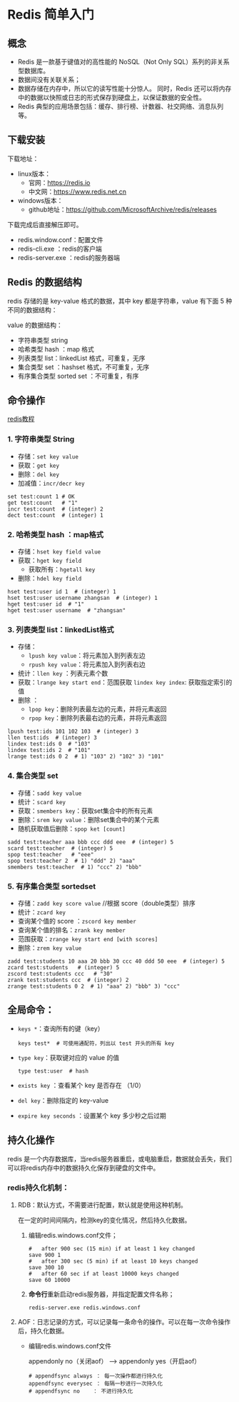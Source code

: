 # Redis 简单入门

## 概念

- Redis 是一款基于键值对的高性能的 NoSQL（Not Only SQL）系列的非关系型数据库。
- 数据间没有关联关系；
- 数据存储在内存中，所以它的读写性能十分惊人。                                                                                                 同时，Redis 还可以将内存中的数据以快照或日志的形式保存到硬盘上，以保证数据的安全性。
- Redis 典型的应用场景包括：缓存、排行榜、计数器、社交网络、消息队列等。

## 下载安装

下载地址：

- linux版本：
  - 官网：https://redis.io
  - 中文网：https://www.redis.net.cn
- windows版本：
  - github地址：https://github.com/MicrosoftArchive/redis/releases

下载完成后直接解压即可。

- redis.window.conf：配置文件
- redis-cli.exe ：redis的客户端
- redis-server.exe ：redis的服务器端

## Redis 的数据结构

redis 存储的是 key-value  格式的数据，其中 key 都是字符串，value 有下面 5 种不同的数据结构：

value 的数据结构：

- 字符串类型 string
- 哈希类型 hash ：map 格式
- 列表类型 list：linkedList 格式，可重复，无序
- 集合类型 set ：hashset 格式，不可重复，无序
- 有序集合类型 sorted set ：不可重复，有序

## 命令操作

[redis教程](https://www.redis.net.cn/tutorial/3508.html)

### 1. 字符串类型 String

- 存储：`set key value` 
- 获取：`get key` 
- 删除：`del key` 
- 加减值：`incr/decr key` 

```shell
set test:count 1 # OK
get test:count   # "1"
incr test:count  # (integer) 2
dect test:count  # (integer) 1
```

### 2. 哈希类型 hash ：map格式

- 存储：`hset key field value` 
- 获取：`hget key field ` 
  - 获取所有：`hgetall key` 
- 删除：`hdel key field` 

```shell
hset test:user id 1  # (integer) 1
hset test:user username zhangsan  # (integer) 1
hget test:user id  # "1"
hget test:user username  # "zhangsan"
```

### 3. 列表类型 list：linkedList格式

- 存储：
  - `lpush key value`：将元素加入到列表左边
  - `rpush key value`：将元素加入到列表右边
- 统计：`llen key` ：列表元素个数
- 获取：`lrange key start end`：范围获取  `lindex key index`:  获取指定索引的值
- 删除 ：
  - `lpop key`：删除列表最左边的元素，并将元素返回
  - `rpop key`：删除列表最右边的元素，并将元素返回

```shell
lpush test:ids 101 102 103  # (integer) 3
llen test:ids  # (integer) 3
lindex test:ids 0  # "103"
lindex test:ids 2  # "101"
lrange test:ids 0 2  # 1) "103" 2) "102" 3) "101" 
```

### 4. 集合类型 set 

- 存储：`sadd key value` 
- 统计：`scard key`  
- 获取：`smembers key`：获取set集合中的所有元素
- 删除：`srem key value`：删除set集合中的某个元素
- 随机获取值后删除：`spop ket [count]` 

```shell
sadd test:teacher aaa bbb ccc ddd eee  # (integer) 5
scard test:teacher  # (integer) 5
spop test:teacher   # "eee"
spop test:teacher 2  # 1) "ddd" 2) "aaa"
smembers test:teacher  # 1) "ccc" 2) "bbb"
```

### 5. 有序集合类型 sortedset

- 存储：`zadd key score value`  //根据 score（double类型）排序
- 统计：`zcard key`  
- 查询某个值的 score ：`zscord key member`  
- 查询某个值的排名：`zrank key member`  
- 范围获取：`zrange key start end [with scores]` 
- 删除：`zrem key value` 

```shell
zadd test:students 10 aaa 20 bbb 30 ccc 40 ddd 50 eee  # (integer) 5
zcard test:students   # (integer) 5
zscord test:students ccc   # "30"
zrank test:students ccc  # (integer) 2
zrange test:students 0 2  # 1) "aaa" 2) "bbb" 3) "ccc"
```

## 全局命令：

- `keys *`：查询所有的键（key）

  `````shell
  keys test*  # 可使用通配符，列出以 test 开头的所有 key
  `````

- `type key`：获取键对应的 value 的值

  ```shell
  type test:user  # hash
  ```

- `exists key` ：查看某个 key 是否存在 （1/0）

- `del key`：删除指定的 key-value

- `expire key seconds` ：设置某个 key 多少秒之后过期

## 持久化操作

redis 是一个内存数据库，当redis服务器重启，或电脑重启，数据就会丢失，我们可以将redis内存中的数据持久化保存到硬盘的文件中。

### redis持久化机制：

1. RDB：默认方式，不需要进行配置，默认就是使用这种机制。

   在一定的时间间隔内，检测key的变化情况，然后持久化数据。

   1. 编辑redis.windows.conf文件；

      ```shell
      #   after 900 sec (15 min) if at least 1 key changed
      save 900 1
      #   after 300 sec (5 min) if at least 10 keys changed
      save 300 10
      #   after 60 sec if at least 10000 keys changed
      save 60 10000
      ```

   2. **命令行**重新启动redis服务器，并指定配置文件名称；

      ```shell
      redis-server.exe redis.windows.conf
      ```

2. AOF：日志记录的方式，可以记录每一条命令的操作。可以在每一次命令操作后，持久化数据。

   - 编辑redis.windows.conf文件

     appendonly no（关闭aof） -->  appendonly yes（开启aof）

     ```shell
     # appendfsync always ： 每一次操作都进行持久化
     appendfsync everysec ： 每隔一秒进行一次持久化
     # appendfsync no	 ： 不进行持久化
     ```



